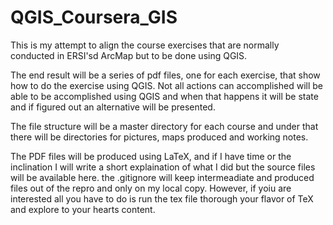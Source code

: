 # QGIS_Coursera_GIS
This is my attempt to align the course exercises that are normally conducted in ERSI'sd ArcMap but to be done using QGIS.

The end result will be a series of pdf files, one for each exercise, that show how to do the exercise using QGIS. Not 
all actions can accomplished will be able to be accomplished using QGIS and when that happens it will be state and
if figured out an alternative will be presented.

The file structure will be a master directory for each course and under that there will be directories for pictures, maps produced
and working notes.

The PDF files will be produced using LaTeX, and if I have time or the inclination I will write a short explaination of what I did 
but the source files will be available here. the .gitignore will keep intermeadiate and produced files out of the repro and only
on my local copy. However, if yoiu are interested all you have to do is run the tex file thorough your flavor of TeX and explore to
your hearts content.
